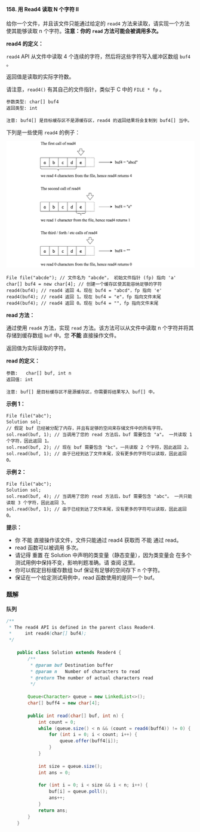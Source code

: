 #### 158. 用 Read4 读取 N 个字符 II

给你一个文件，并且该文件只能通过给定的 `read4` 方法来读取，请实现一个方法使其能够读取 n 个字符。**注意：你的** **`read` 方法可能会被调用多次。**

**read4 的定义：**

`read4` API 从文件中读取 4 个连续的字符，然后将这些字符写入缓冲区数组 `buf4` 。

返回值是读取的实际字符数。

请注意，`read4()` 有其自己的文件指针，类似于 C 中的 `FILE * fp` 。

```shell
参数类型: char[] buf4
返回类型: int

注意: buf4[] 是目标缓存区不是源缓存区，read4 的返回结果将会复制到 buf4[] 当中。
```

下列是一些使用 `read4` 的例子：

![img](./images/用Read4读取N个字符II/1.jpg)

```shell
File file("abcde"); // 文件名为 "abcde"， 初始文件指针 (fp) 指向 'a' 
char[] buf4 = new char[4]; // 创建一个缓存区使其能容纳足够的字符
read4(buf4); // read4 返回 4。现在 buf4 = "abcd"，fp 指向 'e'
read4(buf4); // read4 返回 1。现在 buf4 = "e"，fp 指向文件末尾
read4(buf4); // read4 返回 0。现在 buf4 = ""，fp 指向文件末尾
```

**read 方法：**

通过使用 `read4` 方法，实现 `read` 方法。该方法可以从文件中读取 n 个字符并将其存储到缓存数组 `buf` 中。您 **不能** 直接操作文件。

返回值为实际读取的字符。

**read 的定义：**

```shell
参数:   char[] buf, int n
返回值: int

注意: buf[] 是目标缓存区不是源缓存区，你需要将结果写入 buf[] 中。
```

**示例 1：**

```shell
File file("abc");
Solution sol;
// 假定 buf 已经被分配了内存，并且有足够的空间来存储文件中的所有字符。
sol.read(buf, 1); // 当调用了您的 read 方法后，buf 需要包含 "a"。 一共读取 1 个字符，因此返回 1。
sol.read(buf, 2); // 现在 buf 需要包含 "bc"。一共读取 2 个字符，因此返回 2。
sol.read(buf, 1); // 由于已经到达了文件末尾，没有更多的字符可以读取，因此返回 0。
```

**示例 2：**

```shel
File file("abc");
Solution sol;
sol.read(buf, 4); // 当调用了您的 read 方法后，buf 需要包含 "abc"。 一共只能读取 3 个字符，因此返回 3。
sol.read(buf, 1); // 由于已经到达了文件末尾，没有更多的字符可以读取，因此返回 0。
```

**提示：**

* 你 不能 直接操作该文件，文件只能通过 read4 获取而 不能 通过 read。
* read  函数可以被调用 多次。
* 请记得 重置 在 Solution 中声明的类变量（静态变量），因为类变量会 在多个测试用例中保持不变，影响判题准确。请 查阅 这里。
* 你可以假定目标缓存数组 buf 保证有足够的空间存下 n 个字符。 
* 保证在一个给定测试用例中，read 函数使用的是同一个 buf。

### 题解

**队列**

```java
/**
 * The read4 API is defined in the parent class Reader4.
 *     int read4(char[] buf4); 
 */

    public class Solution extends Reader4 {
        /**
         * @param buf Destination buffer
         * @param n   Number of characters to read
         * @return The number of actual characters read
         */

        Queue<Character> queue = new LinkedList<>();
        char[] buff4 = new char[4];

        public int read(char[] buf, int n) {
            int count = 0;
            while (queue.size() < n && (count = read4(buff4)) != 0) {
                for (int i = 0; i < count; i++) {
                    queue.offer(buff4[i]);
                }
            }

            int size = queue.size();
            int ans = 0;

            for (int i = 0; i < size && i < n; i++) {
                buf[i] = queue.poll();
                ans++;
            }
            return ans;
        }
    }
```

